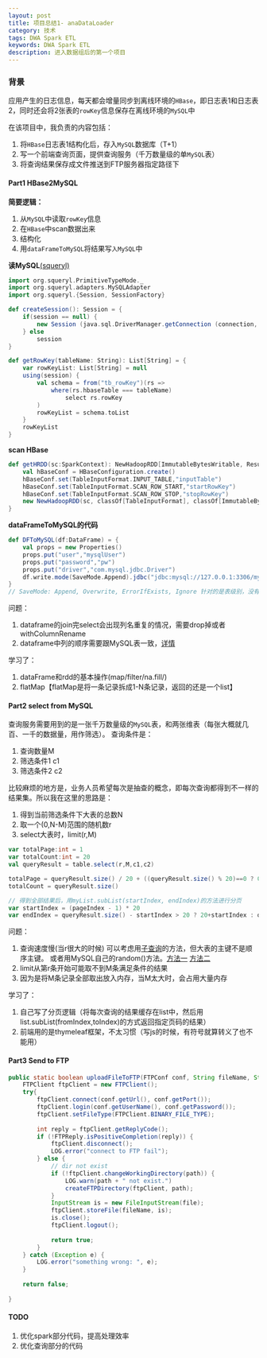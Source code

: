 ```yaml
---
layout: post
title: 项目总结1- anaDataLoader
category: 技术
tags: DWA Spark ETL 
keywords: DWA Spark ETL
description: 进入数据组后的第一个项目
---
```


### 背景

应用产生的日志信息，每天都会增量同步到离线环境的`HBase`，即日志表1和日志表2，同时还会将2张表的`rowKey`信息保存在离线环境的`MySQL`中

在该项目中，我负责的内容包括：
1. 将`HBase`日志表1结构化后，存入`MySQL`数据库（T+1）
2. 写一个前端查询页面，提供查询服务（千万数量级的单`MySQL`表）
3. 将查询结果保存成文件推送到FTP服务器指定路径下

#### Part1 HBase2MySQL

**简要逻辑：**

1. 从`MySQL`中读取`rowKey`信息
2. 在`HBase`中scan数据出来
3. 结构化
4. 用`dataFrameToMySQL`将结果写`入MySQL`中
 
**读MySQL**[(squeryl)](http://squeryl.org/inserts-updates-delete.html)
```scala
import org.squeryl.PrimitiveTypeMode._
import org.squeryl.adapters.MySQLAdapter
import org.squeryl.{Session, SessionFactory}

def createSession(): Session = {
    if(session == null) {
        new Session (java.sql.DriverManager.getConnection (connection, username, pw), new MySQLAdapter)
    } else
        session
}

def getRowKey(tableName: String): List[String] = {
    var rowKeyList: List[String] = null
    using(session) {
        val schema = from("tb_rowKey")(rs =>
            where(rs.hbaseTable === tableName)
                select rs.rowKey
        )
        rowKeyList = schema.toList
    }
    rowKeyList
}
```

**scan HBase**
```scala
def getHRDD(sc:SparkContext): NewHadoopRDD[ImmutableBytesWritable, Result] = {
    val hBaseConf = HBaseConfiguration.create()
    hBaseConf.set(TableInputFormat.INPUT_TABLE,"inputTable")
    hBaseConf.set(TableInputFormat.SCAN_ROW_START,"startRowKey")
    hBaseConf.set(TableInputFormat.SCAN_ROW_STOP,"stopRowKey")
    new NewHadoopRDD(sc, classOf[TableInputFormat], classOf[ImmutableBytesWritable], classOf[Result], hBaseConf)
}
```

**dataFrameToMySQL的代码**
```scala
def DFToMySQL(df:DataFrame) = {
    val props = new Properties()
    props.put("user","mysqlUser")
    props.put("password","pw")
    props.put("driver","com.mysql.jdbc.Driver")
    df.write.mode(SaveMode.Append).jdbc("jdbc:mysql://127.0.0.1:3306/myDatabase?.....","tableName",props)
}
// SaveMode: Append, Overwrite, ErrorIfExists, Ignore 针对的是表级别，没有办法实现 insert ignore/ insert if record not exists
```

问题：
1. dataframe的join完select会出现列名重复的情况，需要drop掉或者withColumnRename
2. dataframe中列的顺序需要跟MySQL表一致，[详情](https://www.tuicool.com/articles/qAzYza)

学习了：
1. dataFrame和rdd的基本操作(map/filter/na.fill/)
2. flatMap【flatMap是将一条记录拆成1-N条记录，返回的还是一个list】

#### Part2 select from MySQL

查询服务需要用到的是一张千万数量级的`MySQL`表，和两张维表（每张大概就几百、一千的数据量，用作筛选）。
查询条件是：
1. 查询数量M
2. 筛选条件1 c1
3. 筛选条件2 c2
 
比较麻烦的地方是，业务人员希望每次是抽查的概念，即每次查询都得到不一样的结果集。所以我在这里的思路是：
1. 得到当前筛选条件下大表的总数N
2. 取一个(0,N-M)范围的随机数r
3. select大表时，limit(r,M)
 
```scala
var totalPage:int = 1
var totalCount:int = 20
val queryResult = table.select(r,M,c1,c2)

totalPage = queryResult.size() / 20 + ((queryResult.size() % 20)==0 ? 0 : 1)
totalCount = queryResult.size()

// 得到全部结果后，用myList.subList(startIndex, endIndex)的方法进行分页
var startIndex = (pageIndex - 1) * 20
var endIndex = queryResult.size() - startIndex > 20 ? 20+startIndex : queryResult.size()
```

问题：
1. 查询速度慢(当r很大的时候) 可以考虑用[子查询](http://www.cnblogs.com/zhangzhu/p/3380542.html)的方法，但大表的主键不是顺序主键。
或者用MySQL自己的random()方法。[方法一](http://www.cnblogs.com/phper7/archive/2010/05/26/1744063.html) 
[方法二](https://stackoverflow.com/questions/1823306/mysql-alternatives-to-order-by-rand#)
2. limit从第r条开始可能取不到M条满足条件的结果
3. 因为是将M条记录全部取出放入内存，当M太大时，会占用大量内存


学习了：
1. 自己写了分页逻辑（将每次查询的结果缓存在list中，然后用list.subList(fromIndex,toIndex)的方式返回指定页码的结果）
2. 前端用的是thymeleaf框架，不太习惯（写js的时候，有符号就算转义了也不能用）

#### Part3 Send to FTP

```Java
public static boolean uploadFileToFTP(FTPConf conf, String fileName, String path, String file) {
    FTPClient ftpClient = new FTPClient();
    try{
        ftpClient.connect(conf.getUrl(), conf.getPort());
        ftpClient.login(conf.getUserName(), conf.getPassword());
        ftpClient.setFileType(FTPClient.BINARY_FILE_TYPE);
        
        int reply = ftpClient.getReplyCode();
        if (!FTPReply.isPositiveCompletion(reply)) {
            ftpClient.disconnect();
            LOG.error("connect to FTP fail");
        } else {
            // dir not exist
            if (!ftpClient.changeWorkingDirectory(path)) { 
                LOG.warn(path + " not exist.")
                createFTPDirectory(ftpClient, path);
            }
            InputStream is = new FileInputStream(file);
            ftpClient.storeFile(fileName, is);
            is.close();
            ftpClient.logout();
            
            return true;
        }
    } catch (Exception e) {
        LOG.error("something wrong: ", e);
    }
    
    return false;
    
}
```



#### TODO

1. 优化spark部分代码，提高处理效率
2. 优化查询部分的代码
